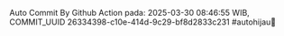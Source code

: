 Auto Commit By Github Action pada: 2025-03-30 08:46:55 WIB, COMMIT_UUID 26334398-c10e-414d-9c29-bf8d2833c231 #autohijau🗿
